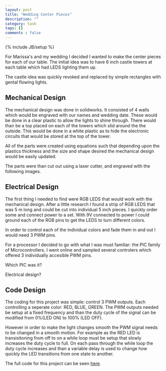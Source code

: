 ```yaml
---
layout: post
title: "Wedding Center Pieces"
description: ""
category: task
tags: []
comments : false
---
```

{% include JB/setup %}


For Marissa's and my wedding I decided I wanted to make the center pieces for each of our table. The initial idea was to have 6 inch castle towers at each table which had LEDS lighting them up. 

The castle idea was quickly revoked and replaced by simple rectangles with gental flowing lights.

## Mechanical Design

The mechanical design was done in solidworks. It consisted of 4 walls which would be engraved with our names and wedding date. These would be done in a clear plastic to allow the lights to shine through. There would than be a top placed on each of the towers which slid around the the outside. This would be done in a white plastic as to hide the electronic circuits that would be stored at the top of the tower.

All of the parts were created using equations such that depending upon the plastics thickness and the size and shape desired the mechanical design would be easily updated.

The parts were than cut out using a laser cutter, and engraved with the following images.

## Electrical Design
The first thing I needed to find were RGB LEDS that would work with the mechanical design. After a little research I found a strip of RGB LEDS that was 5 m long and could be cut into individual 5 inch pieces. I quickly order some and connect power to a set. With 9V connected to power I could ground each of the RGB pins to get the LEDS to turn different colors.

In order to control each of the individual colors and fade them in and out I would need 3 PWM pins.

For a processor I decided to go with what I was must familiar: the PIC family of Microcontrollers. I went online and sampled several controlers which offered 3 individually accesible PWM pins. 

Which PIC was it?

Electrical design?


## Code Design

The coding for this project was simple: control 3 PWM outputs. Each controlling a seperate color: RED, BLUE, GREEN. The PWM outputs needed be setup at a fixed frequency and than the duty cycle of the signal can be modified from 0%(LED ON) to 100% (LED OFF).

However in order to make the light changes smooth the PWM signal needs to be changed in a smooth motion. For example as the RED LED is transisitoning from off to on a while loop must be setup that slowly increases the duty cycle to full. On each pass through the while loop the duty cycle increases and than a variable delay is used to change how quickly the LED transitions from one state to another.

The full code for this project can be seen [here](https://github.com/BananaSlug/WeddingCenterPieces).